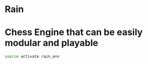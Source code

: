# Rain

# Chess Engine that can be easily modular and playable

```bash
source activate rain_env
```
